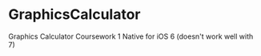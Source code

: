 GraphicsCalculator
==================

Graphics Calculator Coursework 1 Native for iOS 6 (doesn't work well with 7)
